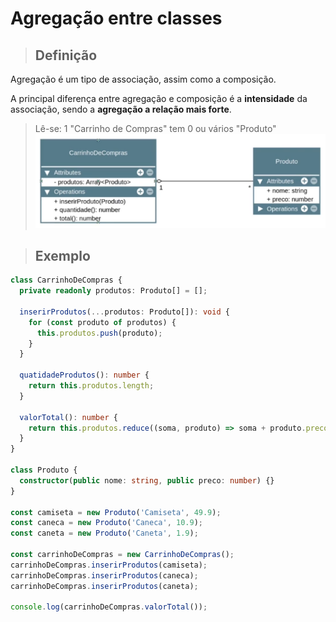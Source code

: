 # Agregação entre classes

> ## **Definição**

Agregação é um tipo de associação, assim como a composição.

A principal diferença entre agregação e composição é a **intensidade** da associação, sendo a **agregação a relação mais forte**.

> Lê-se: 1 "Carrinho de Compras" tem 0 ou vários "Produto"
![](./assets/agregacao-diagrama-uml.png)


> ## **Exemplo**

```ts
class CarrinhoDeCompras {
  private readonly produtos: Produto[] = [];

  inserirProdutos(...produtos: Produto[]): void {
    for (const produto of produtos) {
      this.produtos.push(produto);
    }
  }

  quatidadeProdutos(): number {
    return this.produtos.length;
  }

  valorTotal(): number {
    return this.produtos.reduce((soma, produto) => soma + produto.preco, 0);
  }
}

class Produto {
  constructor(public nome: string, public preco: number) {}
}

const camiseta = new Produto('Camiseta', 49.9);
const caneca = new Produto('Caneca', 10.9);
const caneta = new Produto('Caneta', 1.9);

const carrinhoDeCompras = new CarrinhoDeCompras();
carrinhoDeCompras.inserirProdutos(camiseta);
carrinhoDeCompras.inserirProdutos(caneca);
carrinhoDeCompras.inserirProdutos(caneta);

console.log(carrinhoDeCompras.valorTotal());

```

